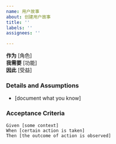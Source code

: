 ```yaml
---
name: 用户故事
about: 创建用户故事
title: ''
labels: ''
assignees: ''

---
```


**作为** [角色]  
 **我需要** [功能]  
 **因此** [受益]  
   
 ### Details and Assumptions
 * [document what you know]
   
 ### Acceptance Criteria  
   
 ```gherkin
 Given [some context]
 When [certain action is taken]
 Then [the outcome of action is observed]
 ```
